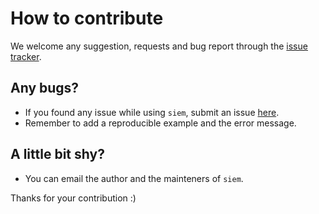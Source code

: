 # How to contribute
We welcome any suggestion, requests and bug report through the [issue tracker](https://github.com/quishqa/siem/issues).

## Any bugs?
- If you found any issue while using `siem`, submit an issue [here](https://github.com/quishqa/qualR/issues).
- Remember to add a reproducible example and the error message.

## A little bit shy?
- You can email the author and the mainteners of `siem`.


Thanks for your contribution :)
